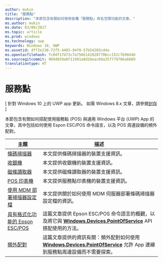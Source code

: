 ```yaml
---
author: mukin
title: "服務點"
description: "本節包含有關如何使用各種「服務點」命名空間功能的文章。"
ms.author: mukin
ms.date: 03/09/2017
ms.topic: article
ms.prod: windows
ms.technology: uwp
keywords: Windows 10, UWP
ms.assetid: dff2e238-72f5-4403-94f0-57b54203cd4a
ms.openlocfilehash: fc0df17d73c7a75661410287706cc152c7b90448
ms.sourcegitcommit: 909d859a0f11981a8d1beac0da35f779786a6889
translationtype: HT
---
```

# <a name="point-of-service"></a>服務點

\[ 針對 Windows 10 上的 UWP app 更新。 如需 Windows 8.x 文章，請參閱[封存](http://go.microsoft.com/fwlink/p/?linkid=619132) \]

本節包含有關如何搭配使用服務點 (POS) 與通用 Windows 平台 (UWP) App 的文章，其中包括如何使用 Espon ESC/POS 命令語言，以及 POS 周邊設備的頻外配對。

|主題|描述|
|--------|------------------|
| [條碼掃描器](barcode-scanner.md) | 本文提供條碼掃描器的裝置支援資訊。 |
| [收銀機](cash-drawer.md) | 本文提供收銀機的裝置支援資訊。 |
| [磁條讀取器](magnetic-stripe-reader.md) |本文提供磁條讀取器的裝置支援資訊。 |
| [POS 印表機](pos-printer.md) | 本文提供服務點印表機的裝置支援資訊。 |
| [使用 MDM 部署掃描器設定檔](deploy-scanner-profiles-with-mdm.md) | 本文提供關於如何使用 MDM 伺服器部署條碼掃描器設定檔的資訊。 |
| [具有格式化功能的 Epson ESC/POS](epson-esc-pos-with-formatting.md)   | 這篇文章提供 Epson ESC/POS 命令語言的概觀，以及將它與 [**Windows.Devices.PointOfService**](https://msdn.microsoft.com/library/windows/apps/windows.devices.pointofservice.aspx) API 搭配使用的方法。 |
| [頻外配對](out-of-band-pairing.md) | 這篇文章提供的資訊有關：頻外配對如何使用 [**Windows.Devices.PointOfService**](https://msdn.microsoft.com/library/windows/apps/windows.devices.pointofservice.aspx) 允許 App 連線到服務點周邊設備而不需要探索。 |